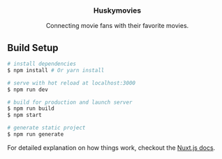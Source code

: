 <p align="center">
  <h3 align="center">Huskymovies</h3>

  <p align="center">
    Connecting movie fans with their favorite movies.
  </p>
</p>

## Build Setup

``` bash
# install dependencies
$ npm install # Or yarn install

# serve with hot reload at localhost:3000
$ npm run dev

# build for production and launch server
$ npm run build
$ npm start

# generate static project
$ npm run generate
```

For detailed explanation on how things work, checkout the [Nuxt.js docs](https://github.com/nuxt/nuxt.js).
